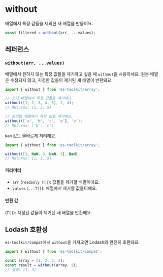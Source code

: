 # without

배열에서 특정 값들을 제외한 새 배열을 만들어요.

```typescript
const filtered = without(arr, ...values);
```

## 레퍼런스

### `without(arr, ...values)`

배열에서 원하지 않는 특정 값들을 제거하고 싶을 때 `without`을 사용하세요. 원본 배열은 수정되지 않고, 지정한 값들이 제거된 새 배열이 반환돼요.

```typescript
import { without } from 'es-toolkit/array';

// 숫자 배열에서 특정 값들을 제거해요.
without([1, 2, 3, 4, 5], 2, 4);
// Returns: [1, 3, 5]

// 문자열 배열에서 특정 값을 제거해요.
without(['a', 'b', 'c', 'a'], 'a');
// Returns: ['b', 'c']
```

`NaN` 값도 올바르게 처리해요.

```typescript
import { without } from 'es-toolkit/array';

without([1, NaN, 3, NaN, 5], NaN);
// Returns: [1, 3, 5]
```

#### 파라미터

- `arr` (`readonly T[]`): 값들을 제거할 배열이에요.
- `values` (`...T[]`): 배열에서 제거할 값들이에요.

#### 반환 값

(`T[]`): 지정된 값들이 제거된 새 배열을 반환해요.

## Lodash 호환성

`es-toolkit/compat`에서 `without`을 가져오면 Lodash와 완전히 호환돼요.

```typescript
import { without } from 'es-toolkit/compat';

const array = [1, 2, 3, 2];
const result = without(array, 2);
// 결과: [1, 3]
```